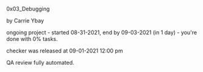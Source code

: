 0x03_Debugging



by Carrie Ybay



ongoing project - started 08-31-2021, end by 09-03-2021 (in 1 day) - you're done with 0% tasks.



checker was released at 09-01-2021 12:00 pm

 

QA review fully automated.
